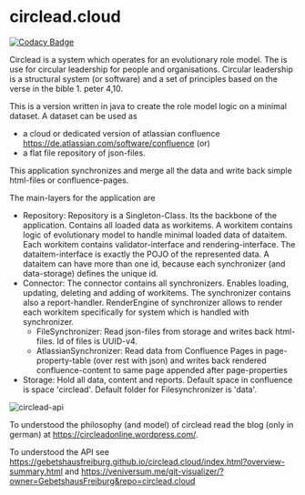 # circlead.cloud

[![Codacy Badge](https://api.codacy.com/project/badge/Grade/32b70fdfef5e4fb59beecbb26d292789)](https://app.codacy.com/app/matthiaw/circlead.cloud?utm_source=github.com&utm_medium=referral&utm_content=GebetshausFreiburg/circlead.cloud&utm_campaign=Badge_Grade_Dashboard)

Circlead is a system which operates for an evolutionary role model. The is use for circular leadership for people and organisations. Circular leadership is a structural system (or software) and a set of principles based on the verse in the bible 1. peter 4,10.

This is a version written in java to create the role model logic on a minimal dataset. A dataset can be used as
* a cloud or dedicated version of atlassian confluence https://de.atlassian.com/software/confluence (or)
* a flat file repository of json-files.

This application synchronizes and merge all the data and write back simple html-files or confluence-pages. 

The main-layers for the application are
* Repository: Repository is a Singleton-Class. Its the backbone of the application. Contains all loaded data as workitems. A workitem contains logic of evolutionary model to handle minimal loaded data of dataitem. Each workitem contains validator-interface and rendering-interface. The dataitem-interface is exactly the POJO of the represented data. A dataitem can have more than one id, because each synchronizer (and data-storage) defines the unique id.
* Connector: The connector contains all synchronizers. Enables loading, updating, deleting and adding of workitems. The synchronizer contains also a report-handler. RenderEngine of synchronizer allows to render each workitem specifically for system which is handled with synchronizer.
  * FileSynchronizer: Read json-files from storage and writes back html-files. Id of files is UUID-v4.
  * AtlassianSynchronizer: Read data from Confluence Pages in page-property-table (over rest with json) and writes back rendered confluence-content to same page appended after page-properties
* Storage: Hold all data, content and reports. Default space in confluence is space 'circlead'. Default folder for Filesynchronizer is 'data'.

![circlead-api](https://github.com/GebetshausFreiburg/circlead.cloud/blob/master/ressources/circlead-api.jpg)

To understood the philosophy (and model) of circlead read the blog (only in german) at https://circleadonline.wordpress.com/.

To understood the API see https://gebetshausfreiburg.github.io/circlead.cloud/index.html?overview-summary.html and https://veniversum.me/git-visualizer/?owner=GebetshausFreiburg&repo=circlead.cloud
